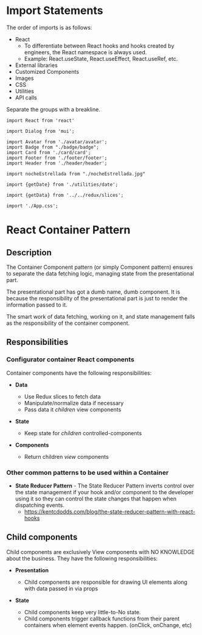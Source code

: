 # Import Statements

The order of imports is as follows:

- React
  - To differentiate between React hooks and hooks created by engineers, the React namespace is always used.
  - Example: React.useState, React.useEffect, React.useRef, etc.
- External libraries
- Customized Components
- Images
- CSS
- Utilities
- API calls

Separate the groups with a breakline.

```
import React from 'react'

import Dialog from 'mui';

import Avatar from './avatar/avatar';
import Badge from "./badge/badge";
import Card from './card/card';
import Footer from './footer/footer';
import Header from './header/header';

import nocheEstrellada from "./nocheEstrellada.jpg"

import {getDate} from './utilities/date';

import {getData} from '../../redux/slices';

import './App.css';
```

# React Container Pattern

## Description

The Container Component pattern (or simply Component pattern) ensures to separate the data fetching logic, managing state from the presentational part.

The presentational part has got a dumb name, dumb component. It is because the responsibility of the presentational part is just to render the information passed to it.

The smart work of data fetching, working on it, and state management falls as the responsibility of the container component.

## Responsibilities

### Configurator container React components

Container components have the following responsibilities:

- **Data**

  - Use Redux slices to fetch data
  - Manipulate/normalize data if necessary
  - Pass data it _children_ view components

- **State**

  - Keep state for _children_ controlled-components

- **Components**
  - Return children _view_ components

### Other common patterns to be used within a Container

- **State Reducer Pattern** - The State Reducer Pattern inverts control over the state management if your hook and/or component to the developer using it so they can control the state changes that happen when dispatching events.
  - https://kentcdodds.com/blog/the-state-reducer-pattern-with-react-hooks

## Child components

Child components are exclusively View components with NO KNOWLEDGE about the business. They have the following responsibilities:

- **Presentation**

  - Child components are responsible for drawing UI elements along with data passed in via props

- **State**
  - Child components keep very little-to-No state.
  - Child components trigger callback functions from their parent containers when element events happen. (onClick, onChange, etc)
